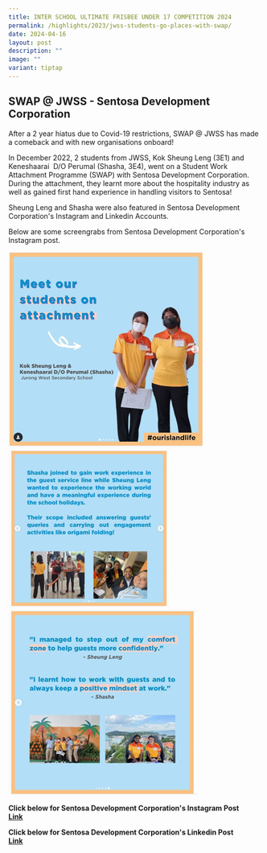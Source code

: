 ```yaml
---
title: INTER SCHOOL ULTIMATE FRISBEE UNDER 17 COMPETITION 2024
permalink: /highlights/2023/jwss-students-go-places-with-swap/
date: 2024-04-16
layout: post
description: ""
image: ""
variant: tiptap
---
```

SWAP @ JWSS - Sentosa Development Corporation
------
After a 2 year hiatus due to Covid-19 restrictions, SWAP @ JWSS has made a comeback and with new organisations onboard!   
  
In December 2022, 2 students from JWSS, Kok Sheung Leng (3E1) and Keneshaarai  D/O Perumal (Shasha, 3E4), went on a Student Work Attachment Programme (SWAP) with Sentosa Development Corporation. During the attachment, they learnt more about the hospitality industry as well as gained first hand experience in handling visitors to Sentosa!  
  
Sheung Leng and Shasha were also featured in Sentosa Development Corporation's Instagram and Linkedin Accounts.   
  
Below are some screengrabs from Sentosa Development Corporation's Instagram post.  
  
 ![](/images/Highlights/swap1.png)
 ![](/images/Highlights/swap2.png)
 ![](/images/Highlights/swap3.png)
  
  
  
  
  
  
  
  
  
  
  
  
  
  
  
  
  
  
  
  
**Click below for Sentosa Development Corporation's Instagram Post  
[Link](https://www.instagram.com/p/CmyYKWAudvP/?utm_source=ig_web_copy_link)**  
  
  
**Click below for Sentosa Development Corporation's Linkedin Post  
[Link](https://www.linkedin.com/feed/update/urn:li:activity:7015883413496741888)**